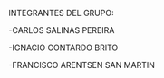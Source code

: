 INTEGRANTES DEL GRUPO:

-CARLOS SALINAS PEREIRA

-IGNACIO CONTARDO BRITO

-FRANCISCO ARENTSEN SAN MARTIN